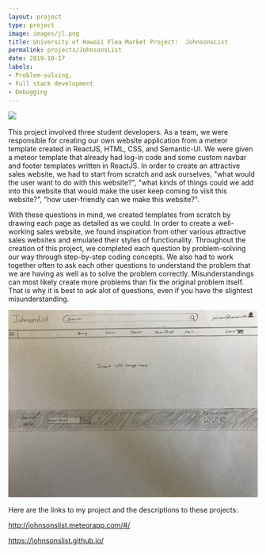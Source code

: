 ```yaml
---
layout: project
type: project
image: images/jl.png
title: University of Hawaii Flea Market Project:  JohnsonsList
permalink: projects/JohnsonsList
date: 2019-10-17
labels:
- Problem-solving, 
- Full stack development
- Debugging
---
```


<img class="ui medium right floated rounded image" src="../images/j1.png">

This project involved three student developers.  As a team, we were responsible for creating our own website application from a meteor template created in ReactJS, HTML, CSS, and Semantic-UI.  We were given a meteor template that already had log-in code and some custom navbar and footer templates written in ReactJS.  In order to create an attractive sales website, we had to start from scratch and ask ourselves, "what would the user want to do with this website?", "what kinds of things could we add into this website that would make the user keep coming to visit this website?",  "how user-friendly can we make this website?".  

With these questions in mind, we created templates from scratch by drawing each page as detailed as we could.  In order to create a well-working sales website, we found inspiration from other various attractive sales websites and emulated their styles of functionality.  Throughout the creation of this project, we completed each question by problem-solving our way through step-by-step coding concepts.  We also had to work together often to ask each other questions to understand the problem that we are having as well as to solve the problem correctly.  Misunderstandings can most likely create more problems than fix the original problem itself.  That is why it is best to ask alot of questions, even if you have the slightest misunderstanding.  

<img class="ui image" src="../images/MockpageJL.jpg">


Here are the links to my project and the descriptions to these projects:

http://johnsonslist.meteorapp.com/#/

https://johnsonslist.github.io/
